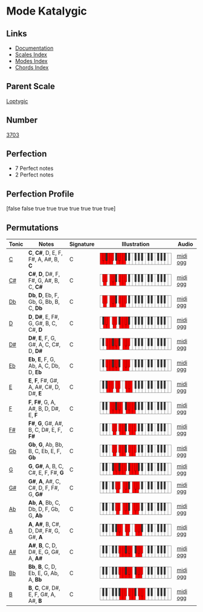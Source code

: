 # Mode Katalygic

## Links

- [Documentation](index.md)
- [Scales Index](Scales.md)
- [Modes Index](Modes.md)
- [Chords Index](Chords.md)

## Parent Scale

[Loptygic](ScaleLoptygic.md)

## Number

[3703](https://ianring.com/musictheory/scales/3703)

## Perfection

- 7 Perfect notes
- 2 Perfect notes

## Perfection Profile

[false false true true true true true true true]

## Permutations

| Tonic | Notes | Signature | Illustration | Audio |
|-------|-------|-----------|--------------|-------|
| [C](ModeCNaturalKatalygic.md) | **C**, **C#**, D, E, F, F#, A, A#, B, **C** | C | ![CNaturalKatalygic](ModeCNaturalKatalygic.png) | [midi](ModeCNaturalKatalygic.mid) [ogg](ModeCNaturalKatalygic.ogg) |
| [C#](ModeCSharpKatalygic.md) | **C#**, **D**, D#, F, F#, G, A#, B, C, **C#** | C | ![CSharpKatalygic](ModeCSharpKatalygic.png) | [midi](ModeCSharpKatalygic.mid) [ogg](ModeCSharpKatalygic.ogg) |
| [Db](ModeDFlatKatalygic.md) | **Db**, **D**, Eb, F, Gb, G, Bb, B, C, **Db** | C | ![DFlatKatalygic](ModeDFlatKatalygic.png) | [midi](ModeDFlatKatalygic.mid) [ogg](ModeDFlatKatalygic.ogg) |
| [D](ModeDNaturalKatalygic.md) | **D**, **D#**, E, F#, G, G#, B, C, C#, **D** | C | ![DNaturalKatalygic](ModeDNaturalKatalygic.png) | [midi](ModeDNaturalKatalygic.mid) [ogg](ModeDNaturalKatalygic.ogg) |
| [D#](ModeDSharpKatalygic.md) | **D#**, **E**, F, G, G#, A, C, C#, D, **D#** | C | ![DSharpKatalygic](ModeDSharpKatalygic.png) | [midi](ModeDSharpKatalygic.mid) [ogg](ModeDSharpKatalygic.ogg) |
| [Eb](ModeEFlatKatalygic.md) | **Eb**, **E**, F, G, Ab, A, C, Db, D, **Eb** | C | ![EFlatKatalygic](ModeEFlatKatalygic.png) | [midi](ModeEFlatKatalygic.mid) [ogg](ModeEFlatKatalygic.ogg) |
| [E](ModeENaturalKatalygic.md) | **E**, **F**, F#, G#, A, A#, C#, D, D#, **E** | C | ![ENaturalKatalygic](ModeENaturalKatalygic.png) | [midi](ModeENaturalKatalygic.mid) [ogg](ModeENaturalKatalygic.ogg) |
| [F](ModeFNaturalKatalygic.md) | **F**, **F#**, G, A, A#, B, D, D#, E, **F** | C | ![FNaturalKatalygic](ModeFNaturalKatalygic.png) | [midi](ModeFNaturalKatalygic.mid) [ogg](ModeFNaturalKatalygic.ogg) |
| [F#](ModeFSharpKatalygic.md) | **F#**, **G**, G#, A#, B, C, D#, E, F, **F#** | C | ![FSharpKatalygic](ModeFSharpKatalygic.png) | [midi](ModeFSharpKatalygic.mid) [ogg](ModeFSharpKatalygic.ogg) |
| [Gb](ModeGFlatKatalygic.md) | **Gb**, **G**, Ab, Bb, B, C, Eb, E, F, **Gb** | C | ![GFlatKatalygic](ModeGFlatKatalygic.png) | [midi](ModeGFlatKatalygic.mid) [ogg](ModeGFlatKatalygic.ogg) |
| [G](ModeGNaturalKatalygic.md) | **G**, **G#**, A, B, C, C#, E, F, F#, **G** | C | ![GNaturalKatalygic](ModeGNaturalKatalygic.png) | [midi](ModeGNaturalKatalygic.mid) [ogg](ModeGNaturalKatalygic.ogg) |
| [G#](ModeGSharpKatalygic.md) | **G#**, **A**, A#, C, C#, D, F, F#, G, **G#** | C | ![GSharpKatalygic](ModeGSharpKatalygic.png) | [midi](ModeGSharpKatalygic.mid) [ogg](ModeGSharpKatalygic.ogg) |
| [Ab](ModeAFlatKatalygic.md) | **Ab**, **A**, Bb, C, Db, D, F, Gb, G, **Ab** | C | ![AFlatKatalygic](ModeAFlatKatalygic.png) | [midi](ModeAFlatKatalygic.mid) [ogg](ModeAFlatKatalygic.ogg) |
| [A](ModeANaturalKatalygic.md) | **A**, **A#**, B, C#, D, D#, F#, G, G#, **A** | C | ![ANaturalKatalygic](ModeANaturalKatalygic.png) | [midi](ModeANaturalKatalygic.mid) [ogg](ModeANaturalKatalygic.ogg) |
| [A#](ModeASharpKatalygic.md) | **A#**, **B**, C, D, D#, E, G, G#, A, **A#** | C | ![ASharpKatalygic](ModeASharpKatalygic.png) | [midi](ModeASharpKatalygic.mid) [ogg](ModeASharpKatalygic.ogg) |
| [Bb](ModeBFlatKatalygic.md) | **Bb**, **B**, C, D, Eb, E, G, Ab, A, **Bb** | C | ![BFlatKatalygic](ModeBFlatKatalygic.png) | [midi](ModeBFlatKatalygic.mid) [ogg](ModeBFlatKatalygic.ogg) |
| [B](ModeBNaturalKatalygic.md) | **B**, **C**, C#, D#, E, F, G#, A, A#, **B** | C | ![BNaturalKatalygic](ModeBNaturalKatalygic.png) | [midi](ModeBNaturalKatalygic.mid) [ogg](ModeBNaturalKatalygic.ogg) |

